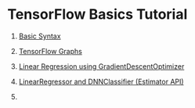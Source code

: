 # TensorFlow Basics Tutorial

1. [Basic Syntax](http://nbviewer.jupyter.org/github/maykulkarni/tensorflow_tutorials/blob/master/1.%20Tensorflow%20Basics.ipynb)

2. [TensorFlow Graphs](http://nbviewer.jupyter.org/github/maykulkarni/tensorflow_tutorials/blob/master/2.%20Tensorflow%20Graphs.ipynb)

3. [Linear Regression using GradientDescentOptimizer](http://nbviewer.jupyter.org/github/maykulkarni/tensorflow_tutorials/blob/master/3.%20Simple%20Regression.ipynb)

4. [LinearRegressor and DNNClassifier (Estimator API)](http://nbviewer.jupyter.org/github/maykulkarni/tensorflow_tutorials/blob/master/4.%20LinearRegressor%20and%20DNNClassifier%20(Estimator%20API).ipynb)

5. 
